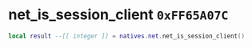 # net_is_session_client `0xFF65A07C`

```lua
local result --[[ integer ]] = natives.net.net_is_session_client()
```